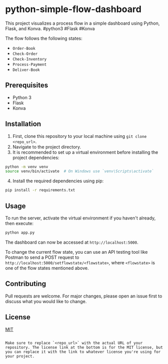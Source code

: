 # python-simple-flow-dashboard
This project visualizes a process flow in a simple dashboard using Python, Flask, and Konva. #python3 #Flask #Konva

The flow follows the following states:

- `Order-Book`
- `Check-Order`
- `Check-Inventory`
- `Process-Payment`
- `Deliver-Book`

## Prerequisites

- Python 3
- Flask
- Konva

## Installation

1. First, clone this repository to your local machine using `git clone <repo_url>`.
2. Navigate to the project directory.
3. It is recommended to set up a virtual environment before installing the project dependencies:
   
```bash
python -m venv venv
source venv/bin/activate  # On Windows use `venv\Scripts\activate`
```
4. Install the required dependencies using pip:
```bash
pip install -r requirements.txt
```

## Usage

To run the server, activate the virtual environment if you haven't already, then execute:
```bash
python app.py
```
The dashboard can now be accessed at `http://localhost:5000`.

To change the current flow state, you can use an API testing tool like Postman to send a POST request to `http://localhost:5000/setflowstate/<flowstate>`, where `<flowstate>` is one of the flow states mentioned above.

## Contributing

Pull requests are welcome. For major changes, please open an issue first to discuss what you would like to change.

## License

[MIT](https://choosealicense.com/licenses/mit/)
```

Make sure to replace `<repo_url>` with the actual URL of your repository. The license link at the bottom is for the MIT license, but you can replace it with the link to whatever license you're using for your project.

